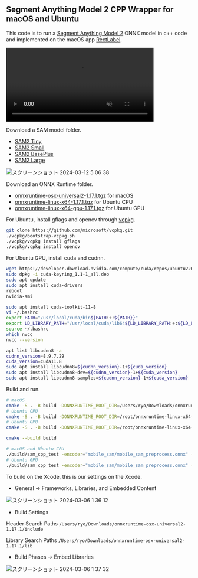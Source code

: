 ## Segment Anything Model 2 CPP Wrapper for macOS and Ubuntu

This code is to run a [Segment Anything Model 2](https://github.com/facebookresearch/sam2) ONNX model in c++ code and implemented on the macOS app [RectLabel](https://rectlabel.com).

<video src="https://github.com/user-attachments/assets/9f2819a2-3fc4-4756-85e6-5a7834add687" controls="controls" muted="muted" class="width-fit" style="max-height:640px; min-height: 200px"></video>

Download a SAM model folder.
- [SAM2 Tiny](https://huggingface.co/rectlabel/segment-anything-onnx-models/resolve/main/sam2_tiny.zip)
- [SAM2 Small](https://huggingface.co/rectlabel/segment-anything-onnx-models/resolve/main/sam2_small.zip)
- [SAM2 BasePlus](https://huggingface.co/rectlabel/segment-anything-onnx-models/resolve/main/sam2_base_plus.zip)
- [SAM2 Large](https://huggingface.co/rectlabel/segment-anything-onnx-models/resolve/main/sam2_large.zip)

![スクリーンショット 2024-03-12 5 06 38](https://github.com/ryouchinsa/sam-cpp-macos/assets/1954306/cee0f920-7041-4110-9319-d825e7c3f952)

Download an ONNX Runtime folder.
- [onnxruntime-osx-universal2-1.17.1.tgz](https://github.com/microsoft/onnxruntime/releases/download/v1.17.1/onnxruntime-osx-universal2-1.17.1.tgz) for macOS
- [onnxruntime-linux-x64-1.17.1.tgz](https://github.com/microsoft/onnxruntime/releases/download/v1.17.1/onnxruntime-linux-x64-1.17.1.tgz) for Ubuntu CPU
- [onnxruntime-linux-x64-gpu-1.17.1.tgz](https://github.com/microsoft/onnxruntime/releases/download/v1.17.1/onnxruntime-linux-x64-gpu-1.17.1.tgz) for Ubuntu GPU

For Ubuntu, install gflags and opencv through [vcpkg](https://github.com/microsoft/vcpkg).
```bash
git clone https://github.com/microsoft/vcpkg.git
./vcpkg/bootstrap-vcpkg.sh
./vcpkg/vcpkg install gflags
./vcpkg/vcpkg install opencv
```

For Ubuntu GPU, install cuda and cudnn.
```bash
wget https://developer.download.nvidia.com/compute/cuda/repos/ubuntu2204/x86_64/cuda-keyring_1.1-1_all.deb
sudo dpkg -i cuda-keyring_1.1-1_all.deb
sudo apt update
sudo apt install cuda-drivers
reboot
nvidia-smi

sudo apt install cuda-toolkit-11-8
vi ~/.bashrc
export PATH="/usr/local/cuda/bin${PATH:+:${PATH}}"
export LD_LIBRARY_PATH="/usr/local/cuda/lib64${LD_LIBRARY_PATH:+:${LD_LIBRARY_PATH}}"
source ~/.bashrc
which nvcc
nvcc --version

apt list libcudnn8 -a
cudnn_version=8.9.7.29
cuda_version=cuda11.8
sudo apt install libcudnn8=${cudnn_version}-1+${cuda_version}
sudo apt install libcudnn8-dev=${cudnn_version}-1+${cuda_version}
sudo apt install libcudnn8-samples=${cudnn_version}-1+${cuda_version}
```

Build and run.

```bash
# macOS
cmake -S . -B build -DONNXRUNTIME_ROOT_DIR=/Users/ryo/Downloads/onnxruntime-osx-universal2-1.17.1
# Ubuntu CPU
cmake -S . -B build -DONNXRUNTIME_ROOT_DIR=/root/onnxruntime-linux-x64-1.17.1 -DCMAKE_TOOLCHAIN_FILE=/root/vcpkg/scripts/buildsystems/vcpkg.cmake
# Ubuntu GPU
cmake -S . -B build -DONNXRUNTIME_ROOT_DIR=/root/onnxruntime-linux-x64-gpu-1.17.1 -DCMAKE_TOOLCHAIN_FILE=/root/vcpkg/scripts/buildsystems/vcpkg.cmake

cmake --build build

# macOS and Ubuntu CPU
./build/sam_cpp_test -encoder="mobile_sam/mobile_sam_preprocess.onnx" -decoder="mobile_sam/mobile_sam.onnx" -image="david-tomaseti-Vw2HZQ1FGjU-unsplash.jpg" -device="cpu"
# Ubuntu GPU
./build/sam_cpp_test -encoder="mobile_sam/mobile_sam_preprocess.onnx" -decoder="mobile_sam/mobile_sam.onnx" -image="david-tomaseti-Vw2HZQ1FGjU-unsplash.jpg" -device="cuda:0"
```

To build on the Xcode, this is our settings on the Xcode.

- General -> Frameworks, Libraries, and Embedded Content

![スクリーンショット 2024-03-06 1 36 12](https://github.com/ryouchinsa/sam-cpp-macos/assets/1954306/f13b4006-ad18-4a32-92cd-179804682887)

- Build Settings

Header Search Paths
`/Users/ryo/Downloads/onnxruntime-osx-universal2-1.17.1/include`

Library Search Paths
`/Users/ryo/Downloads/onnxruntime-osx-universal2-1.17.1/lib`

- Build Phases -> Embed Libraries

![スクリーンショット 2024-03-06 1 37 32](https://github.com/ryouchinsa/sam-cpp-macos/assets/1954306/13ccda41-5d13-4e73-8b53-830ca0efa0b4)




